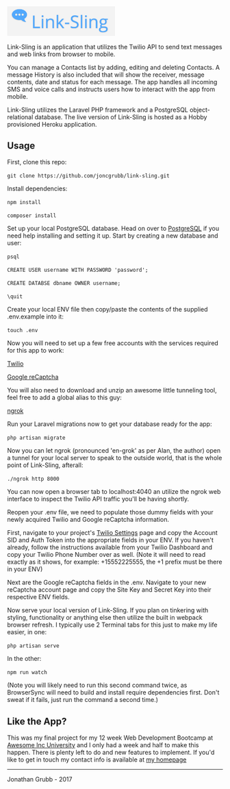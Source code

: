 
<img src="https://github.com/joncgrubb/link-sling/raw/master/docs/Link-Sling-Logo.png" width="50%" height="50%" margin="auto">

Link-Sling is an application that utilizes the Twilio API to send text messages and web links from browser to mobile.

You can manage a Contacts list by adding, editing and deleting Contacts. A message History is also included that will show the receiver, message contents, date and status for each message. The app handles all incoming SMS and voice calls and instructs users how to interact with the app from mobile.

Link-Sling utilizes the Laravel PHP framework and a PostgreSQL object-relational database. The live version of Link-Sling is hosted as a Hobby provisioned Heroku application.

## Usage

First, clone this repo:

`git clone https://github.com/joncgrubb/link-sling.git`

Install dependencies:

`npm install`

`composer install`

Set up your local PostgreSQL database. Head on over to [PostgreSQL](https://www.postgresql.org/) if you need help installing and setting it up. Start by creating a new database and user:

`psql`

`CREATE USER username WITH PASSWORD 'password';`

`CREATE DATABSE dbname OWNER username;`

`\quit`

Create your local ENV file then copy/paste the contents of the supplied .env.example into it:

`touch .env`

Now you will need to set up a few free accounts with the services required for this app to work:

[Twilio](https://www.twilio.com/)

[Google reCaptcha](https://www.google.com/recaptcha/intro/)

You will also need to download and unzip an awesome little tunneling tool, feel free to add a global alias to this guy:

[ngrok](https://ngrok.com/download)

Run your Laravel migrations now to get your database ready for the app:

`php artisan migrate`

Now you can let ngrok (pronounced 'en-grok' as per Alan, the author) open a tunnel for your local server to speak to the outside world, that is the whole point of Link-Sling, afterall:

`./ngrok http 8000`

You can now open a browser tab to localhost:4040 an utilize the ngrok web interface to inspect the Twilio API traffic you'll be having shortly.

Reopen your .env file, we need to populate those dummy fields with your newly acquired Twilio and Google reCaptcha information.

First, navigate to your project's [Twilio Settings](https://www.twilio.com/console/project/settings) page and copy the Account SID and Auth Token into the appropriate fields in your ENV. If you haven't already, follow the instructions available from your Twilio Dashboard and copy your Twilio Phone Number over as well. (Note it will need to read exactly as it shows, for example: +15552225555, the +1 prefix must be there in your ENV)

Next are the Google reCaptcha fields in the .env. Navigate to your new reCaptcha account page and copy the Site Key and Secret Key into their respective ENV fields.

Now serve your local version of Link-Sling. If you plan on tinkering with styling, functionality or anything else then utilize the built in webpack browser refresh. I typically use 2 Terminal tabs for this just to make my life easier, in one:

`php artisan serve`

In the other:

`npm run watch`

(Note you will likely need to run this second command twice, as BrowserSync will need to build and install require dependencies first. Don't sweat if it fails, just run the command a second time.)

## Like the App?

This was my final project for my 12 week Web Development Bootcamp at [Awesome Inc University](https://www.awesomeincu.com/) and I only had a week and half to make this happen. There is plenty left to do and new features to implement. If you'd like to get in touch my contact info is available at [my homepage](http://www.joncgrubb.com/#/)

---

Jonathan Grubb - 2017